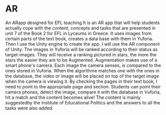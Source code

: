 # AR
An ARapp designed for EFL teaching
It is an AR app that will help students actually cope with the content, concepts and tasks that are presented in unit 7 of the Book 2 for EFL in Lyceums in Greece. It uses images from certain parts of the text book, creates a data base with them in Yuforia. Then I use the Unity engine to create the app. I will use the AR component of Unity. The images in Yuforia will be ranked according to their status as target-images. They will receive a ranking pictured in stars, the more the stars the easier they are to be Augmented. Augmentation makes use of a smart phone's camera. Each image the camera senses, is compared to the ones stored in Vuforia. When the algorithme matches one with the ones in the database, the video or image will be placed on top of the target image when the camera is viewing it. By checking the pages in their text book, I need to point to the appropriate page and section. Students can point their camera phones, detect the image, compare it with the database in Vuforia, hit a match and the content becomes alive! The content is mainly suggestedby the Institute of Educational Politics and the answers to all the tasks were also added.
